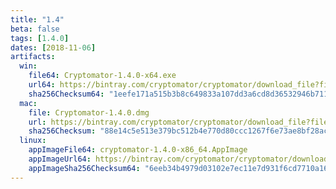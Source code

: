 ```yaml
---
title: "1.4"
beta: false
tags: [1.4.0]
dates: [2018-11-06]
artifacts:
  win:
    file64: Cryptomator-1.4.0-x64.exe
    url64: https://bintray.com/cryptomator/cryptomator/download_file?file_path=Cryptomator-1.4.0-x64.exe
    sha256Checksum64: "1eefe171a515b3b8c649833a107dd3a6cd8d36532946b7118b5e041ba5b5ddbd"
  mac:
    file: Cryptomator-1.4.0.dmg
    url: https://bintray.com/cryptomator/cryptomator/download_file?file_path=Cryptomator-1.4.0.dmg
    sha256Checksum: "88e14c5e513e379bc512b4e770d80ccc1267f6e73ae8bf28aca26487e2d985fe"
  linux:
    appImageFile64: cryptomator-1.4.0-x86_64.AppImage
    appImageUrl64: https://bintray.com/cryptomator/cryptomator/download_file?file_path=cryptomator-1.4.0-x86_64.AppImage
    appImageSha256Checksum64: "6eeb34b4979d03102e7ec11e7d931f6cd7710a1627e64b362e59bd12609205fc"
---
```

